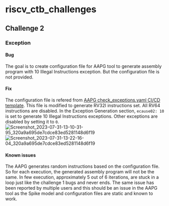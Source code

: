 # riscv_ctb_challenges
## Challenge 2
### Exception
#### Bug
The goal is to create configuration file for AAPG tool to generate assembly program with 10 Illegal Instructions exception. But the configuration file is not provided.
#### Fix
The configuration file is refered from [AAPG check_exceptions.yaml CI/CD template](https://gitlab.com/shaktiproject/tools/aapg/-/raw/master/tests/ci_cd_templates/check_exceptions.yaml). This file is modified to generate RV32I instructions set. All RV64 instructions are disabled. In the Exception Generation section, `ecause02: 10` is set to generate 10 Illegal Instructions exceptions. Other exceptions are disabled by setting it to `0`.
![Screenshot_2023-07-31-13-10-31-95_320a9a695de7cdce83ed5281148d6f19](https://github.com/vyomasystems-lab/riscv-ctb-challenge-SureshKarthik/assets/7915301/3ced18d8-3577-4319-9e6e-64bb86d6fd3d)
![Screenshot_2023-07-31-13-22-16-04_320a9a695de7cdce83ed5281148d6f19](https://github.com/vyomasystems-lab/riscv-ctb-challenge-SureshKarthik/assets/7915301/eaa9aaf8-7cc6-4013-89a5-2ece9dcaf61e)
#### Known issues
The AAPG generates random instructions based on the configuration file. So for each execution, the generated assembly program will not be the same. In few execution, approximately 5 out of 6 iterations, are stuck in a loop just like the challenge 1 bugs and never ends. The same issue has been reported by multiple users and this should be an issue in the AAPG tool as the Spike model and configuration files are static and known to work.
